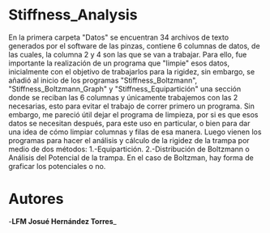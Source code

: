 # Stiffness_Analysis
En la primera carpeta "Datos" se encuentran 34 archivos de texto generados por el software de las pinzas, contiene 6 columnas de datos, de las cuales, la columna 2 y 4 son las que se van a trabajar. Para ello, fue importante la realización de un programa que "limpie" esos datos, inicialmente con el objetivo de trabajarlos para la rigidez, sin embargo, se añadió al inicio de los programas "Stiffness_Boltzmann", "Stiffness_Boltzmann_Graph" y "Stiffness_Equipartición" una sección donde se reciban las 6 columnas y únicamente trabajemos con las 2 necesarias, esto para evitar el trabajo de correr primero un programa. Sin embargo, me pareció útil dejar el programa de limpieza, por si es que esos datos se necesitan después, para este uso en particular, o bien para dar una idea de cómo limpiar columnas y filas de esa manera. Luego vienen los programas para hacer el análisis y cálculo de la rigidez de la trampa por medio de dos métodos:
    1.-Equipartición. 
    2.-Distribución de Boltzmann o Análisis del Potencial de la trampa. 
En el caso de Boltzman, hay forma de graficar los potenciales o no.
# Autores
-__LFM Josué Hernández Torres___
